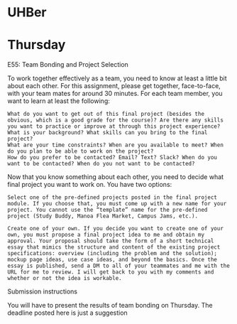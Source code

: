 # UHBer

# Thursday
E55: Team Bonding and Project Selection

To work together effectively as a team, you need to know at least a little bit about each other. For this assignment, please get together, face-to-face, with your team mates for around 30 minutes. For each team member, you want to learn at least the following:

    What do you want to get out of this final project (besides the obvious, which is a good grade for the course)? Are there any skills you want to practice or improve at through this project experience?
    What is your background? What skills can you bring to the final project?
    What are your time constraints? When are you available to meet? When do you plan to be able to work on the project?
    How do you prefer to be contacted? Email? Text? Slack? When do you want to be contacted? When do you not want to be contacted?

Now that you know something about each other, you need to decide what final project you want to work on. You have two options:

    Select one of the pre-defined projects posted in the final project module. If you choose that, you must come up with a new name for your project. You cannot use the “template” name for the pre-defined project (Study Buddy, Manoa Flea Market, Campus Jams, etc.).

    Create one of your own. If you decide you want to create one of your own, you must propose a final project idea to me and obtain my approval. Your proposal should take the form of a short technical essay that mimics the structure and content of the existing project specifications: overview (including the problem and the solution); mockup page ideas, use case ideas, and beyond the basics. Once the essay is published, send a DM to all of your teammates and me with the URL for me to review. I will get back to you with my comments and whether or not the idea is workable.

Submission instructions

You will have to present the results of team bonding on Thursday. The deadline posted here is just a suggestion
